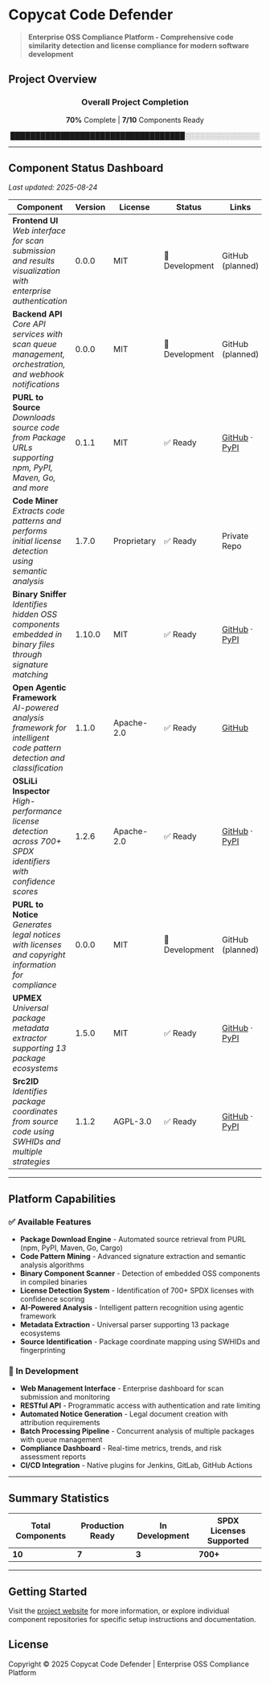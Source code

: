 # Copycat Code Defender

> **Enterprise OSS Compliance Platform - Comprehensive code similarity detection and license compliance for modern software development**

## Project Overview

<div align="center">

### Overall Project Completion

**70%** Complete | **7/10** Components Ready

███████████████████████████████████░░░░░░░░░░░░░░░

</div>

---

## Component Status Dashboard

*Last updated: 2025-08-24*

| Component | Version | License | Status | Links |
|-----------|---------|---------|--------|-------|
| **Frontend UI**<br/>*Web interface for scan submission and results visualization with enterprise authentication* | 0.0.0 | MIT | 🚧 Development | GitHub (planned) |
| **Backend API**<br/>*Core API services with scan queue management, orchestration, and webhook notifications* | 0.0.0 | MIT | 🚧 Development | GitHub (planned) |
| **PURL to Source**<br/>*Downloads source code from Package URLs supporting npm, PyPI, Maven, Go, and more* | 0.1.1 | MIT | ✅ Ready | [GitHub](https://github.com/oscarvalenzuelab/semantic-copycat-purl2src) · [PyPI](https://pypi.org/project/semantic-copycat-purl2src/) |
| **Code Miner**<br/>*Extracts code patterns and performs initial license detection using semantic analysis* | 1.7.0 | Proprietary | ✅ Ready | Private Repo |
| **Binary Sniffer**<br/>*Identifies hidden OSS components embedded in binary files through signature matching* | 1.10.0 | MIT | ✅ Ready | [GitHub](https://github.com/oscarvalenzuelab/semantic-copycat-binarysniffer) · [PyPI](https://pypi.org/project/semantic-copycat-binarysniffer/) |
| **Open Agentic Framework**<br/>*AI-powered analysis framework for intelligent code pattern detection and classification* | 1.1.0 | Apache-2.0 | ✅ Ready | [GitHub](https://github.com/oscarvalenzuelab/open_agentic_framework) |
| **OSLiLi Inspector**<br/>*High-performance license detection across 700+ SPDX identifiers with confidence scores* | 1.2.6 | Apache-2.0 | ✅ Ready | [GitHub](https://github.com/oscarvalenzuelab/semantic-copycat-oslili) · [PyPI](https://pypi.org/project/semantic-copycat-oslili/) |
| **PURL to Notice**<br/>*Generates legal notices with licenses and copyright information for compliance* | 0.0.0 | MIT | 🚧 Development | GitHub (planned) |
| **UPMEX**<br/>*Universal package metadata extractor supporting 13 package ecosystems* | 1.5.0 | MIT | ✅ Ready | [GitHub](https://github.com/oscarvalenzuelab/semantic-copycat-upmex) · [PyPI](https://pypi.org/project/semantic-copycat-upmex/) |
| **Src2ID**<br/>*Identifies package coordinates from source code using SWHIDs and multiple strategies* | 1.1.2 | AGPL-3.0 | ✅ Ready | [GitHub](https://github.com/oscarvalenzuelab/semantic-copycat-src2id) · [PyPI](https://pypi.org/project/semantic-copycat-src2id/) |

---

## Platform Capabilities

### ✅ Available Features

- **Package Download Engine** - Automated source retrieval from PURL (npm, PyPI, Maven, Go, Cargo)
- **Code Pattern Mining** - Advanced signature extraction and semantic analysis algorithms
- **Binary Component Scanner** - Detection of embedded OSS components in compiled binaries
- **License Detection System** - Identification of 700+ SPDX licenses with confidence scoring
- **AI-Powered Analysis** - Intelligent pattern recognition using agentic framework
- **Metadata Extraction** - Universal parser supporting 13 package ecosystems
- **Source Identification** - Package coordinate mapping using SWHIDs and fingerprinting

### 🚧 In Development

- **Web Management Interface** - Enterprise dashboard for scan submission and monitoring
- **RESTful API** - Programmatic access with authentication and rate limiting
- **Automated Notice Generation** - Legal document creation with attribution requirements
- **Batch Processing Pipeline** - Concurrent analysis of multiple packages with queue management
- **Compliance Dashboard** - Real-time metrics, trends, and risk assessment reports
- **CI/CD Integration** - Native plugins for Jenkins, GitLab, GitHub Actions

---

## Summary Statistics

<div align="center">

| Total Components | Production Ready | In Development | SPDX Licenses Supported |
|-----------------|------------------|----------------|-------------------------|
| **10** | **7** | **3** | **700+** |

</div>

---

## Getting Started

Visit the [project website](https://copycatcodedefender.com) for more information, or explore individual component repositories for specific setup instructions and documentation.

## License

Copyright © 2025 Copycat Code Defender | Enterprise OSS Compliance Platform